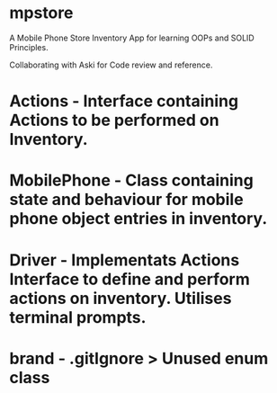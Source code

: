 # mpstore
A Mobile Phone Store Inventory App for learning OOPs and SOLID Principles.

Collaborating  with Aski for Code review and reference.

# Actions - Interface containing Actions to be performed on Inventory.
# MobilePhone -  Class containing state and behaviour for mobile phone object entries in inventory.
# Driver - Implementats Actions Interface to define and perform actions on inventory. Utilises terminal prompts.
# brand - .gitIgnore > Unused  enum  class
